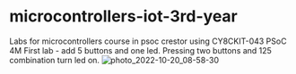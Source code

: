 # microcontrollers-iot-3rd-year
Labs for microcontrollers course in psoc crestor using CY8CKIT-043 PSoC 4M
First lab - add 5 buttons and one led. Pressing two buttons and 125 combination turn led on.
![photo_2022-10-20_08-58-30](https://user-images.githubusercontent.com/74895012/196979574-36ae138e-d024-48fc-ada9-6dc32ff70764.jpg)
